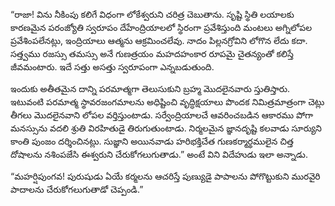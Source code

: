 ﻿“రాజా! విను నీకింపు కలిగే విధంగా లోకేశ్వరుని చరిత్ర చెబుతాను. సృష్టి స్థితి లయాలకు కారణమైన పరంజ్యోతి స్వరూపం దేహేంద్రియాలలో స్థిరంగా ప్రవేశిస్తుంది మంటలు అగ్నిలోపల ప్రవేశింపలేనట్లు, ఇంద్రియాలు ఆత్మను ఆక్రమించలేవు. నాదం పిల్లనగ్రోవిని లోగొన లేదు కదా. సత్త్వము రజస్సు తమస్సు అనే గుణత్రయం మహదహంకార రూపమై చైతన్యంతో కలిస్తే జీవమంటారు. ఇదే సత్తు అసత్తు స్వరూపంగా ఎన్నబడుతుంది. 

ఇందుకు అతీతమైన దాన్ని పరమాత్మగా తెలుసుకుని బ్రహ్మ మొదలైనవారు స్తుతిస్తారు. ఇటువంటి పరమాత్మ స్థావరజంగమాలను అధిష్టించి వృద్ధిక్షయాలు పొందక నిమిత్రమాత్రంగా చెట్లు తీగలు మొదలైనవాని లోపల వర్తిస్తుంటాడు. సర్వేంద్రియాలచే ఆవరించబడిన ఆకారము పోగా మనస్సును వదలి శ్రుతి విరహితుడై తిరుగుతుంటాడు. నిర్మలమైన జ్ఞానదృష్టి కలవాడు సూర్యుని కాంతి పుంజం దర్శించినట్లు. సుజ్ఞాని అయినవాడు హరిభక్తిచేత గుణకర్మార్థములైన చిత్త దోషాలను నశింపజేసి ఈశ్వరుని చేరుకోగలుగుతాడు.” అంటే విని విదేహుడు ఇలా అన్నాడు. 

“మహర్షిపుంగవ! పురుషుడు ఏయే కర్మలను ఆచరిస్తే పుణ్యుడై పాపాలను పోగొట్టుకుని మురవైరి పాదాలను చేరుకోగలుగుతాడో చెప్పండి.” 


